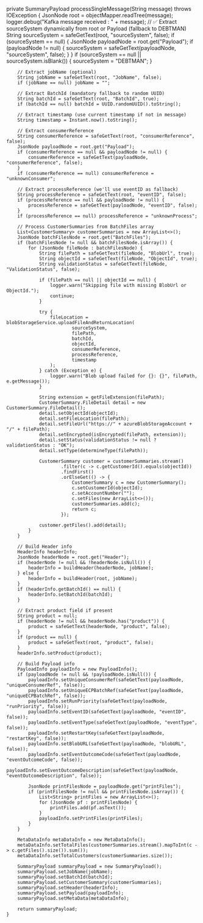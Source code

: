 private SummaryPayload processSingleMessage(String message) throws IOException {
        JsonNode root = objectMapper.readTree(message);
        logger.debug("Kafka message received  : " + message);
        // ✅ Extract sourceSystem dynamically from root or Payload (fallback to DEBTMAN)
        String sourceSystem = safeGetText(root, "sourceSystem", false);
        if (sourceSystem == null) {
            JsonNode payloadNode = root.get("Payload");
            if (payloadNode != null) {
                sourceSystem = safeGetText(payloadNode, "sourceSystem", false);
            }
        }
        if (sourceSystem == null || sourceSystem.isBlank()) {
            sourceSystem = "DEBTMAN";
        }

        // Extract jobName (optional)
        String jobName = safeGetText(root, "JobName", false);
        if (jobName == null) jobName = "";

        // Extract BatchId (mandatory fallback to random UUID)
        String batchId = safeGetText(root, "BatchId", true);
        if (batchId == null) batchId = UUID.randomUUID().toString();

        // Extract timestamp (use current timestamp if not in message)
        String timestamp = Instant.now().toString();

        // Extract consumerReference
        String consumerReference = safeGetText(root, "consumerReference", false);
        JsonNode payloadNode = root.get("Payload");
        if (consumerReference == null && payloadNode != null) {
            consumerReference = safeGetText(payloadNode, "consumerReference", false);
        }
        if (consumerReference == null) consumerReference = "unknownConsumer";

        // Extract processReference (we'll use eventID as fallback)
        String processReference = safeGetText(root, "eventID", false);
        if (processReference == null && payloadNode != null) {
            processReference = safeGetText(payloadNode, "eventID", false);
        }
        if (processReference == null) processReference = "unknownProcess";

        // Process CustomerSummaries from BatchFiles array
        List<CustomerSummary> customerSummaries = new ArrayList<>();
        JsonNode batchFilesNode = root.get("BatchFiles");
        if (batchFilesNode != null && batchFilesNode.isArray()) {
            for (JsonNode fileNode : batchFilesNode) {
                String filePath = safeGetText(fileNode, "BlobUrl", true);
                String objectId = safeGetText(fileNode, "ObjectId", true);
                String validationStatus = safeGetText(fileNode, "ValidationStatus", false);

                if (filePath == null || objectId == null) {
                    logger.warn("Skipping file with missing BlobUrl or ObjectId.");
                    continue;
                }

                try {
                    fileLocation = blobStorageService.uploadFileAndReturnLocation(
                            sourceSystem,
                            filePath,
                            batchId,
                            objectId,
                            consumerReference,
                            processReference,
                            timestamp
                    );
                } catch (Exception e) {
                    logger.warn("Blob upload failed for {}: {}", filePath, e.getMessage());
                }

                String extension = getFileExtension(filePath);
                CustomerSummary.FileDetail detail = new CustomerSummary.FileDetail();
                detail.setObjectId(objectId);
                detail.setFileLocation(filePath);
                detail.setFileUrl("https://" + azureBlobStorageAccount + "/" + filePath);
                detail.setEncrypted(isEncrypted(filePath, extension));
                detail.setStatus(validationStatus != null ? validationStatus : "OK");
                detail.setType(determineType(filePath));

                CustomerSummary customer = customerSummaries.stream()
                        .filter(c -> c.getCustomerId().equals(objectId))
                        .findFirst()
                        .orElseGet(() -> {
                            CustomerSummary c = new CustomerSummary();
                            c.setCustomerId(objectId);
                            c.setAccountNumber("");
                            c.setFiles(new ArrayList<>());
                            customerSummaries.add(c);
                            return c;
                        });

                customer.getFiles().add(detail);
            }
        }

        // Build Header info
        HeaderInfo headerInfo;
        JsonNode headerNode = root.get("Header");
        if (headerNode != null && !headerNode.isNull()) {
            headerInfo = buildHeader(headerNode, jobName);
        } else {
            headerInfo = buildHeader(root, jobName);
        }
        if (headerInfo.getBatchId() == null) {
            headerInfo.setBatchId(batchId);
        }

        // Extract product field if present
        String product = null;
        if (headerNode != null && headerNode.has("product")) {
            product = safeGetText(headerNode, "product", false);
        }
        if (product == null) {
            product = safeGetText(root, "product", false);
        }
        headerInfo.setProduct(product);

        // Build Payload info
        PayloadInfo payloadInfo = new PayloadInfo();
        if (payloadNode != null && !payloadNode.isNull()) {
            payloadInfo.setUniqueConsumerRef(safeGetText(payloadNode, "uniqueConsumerRef", false));
            payloadInfo.setUniqueECPBatchRef(safeGetText(payloadNode, "uniqueECPBatchRef", false));
            payloadInfo.setRunPriority(safeGetText(payloadNode, "runPriority", false));
            payloadInfo.setEventID(safeGetText(payloadNode, "eventID", false));
            payloadInfo.setEventType(safeGetText(payloadNode, "eventType", false));
            payloadInfo.setRestartKey(safeGetText(payloadNode, "restartKey", false));
            payloadInfo.setBlobURL(safeGetText(payloadNode, "blobURL", false));
            payloadInfo.setEventOutcomeCode(safeGetText(payloadNode, "eventOutcomeCode", false));
            payloadInfo.setEventOutcomeDescription(safeGetText(payloadNode, "eventOutcomeDescription", false));

            JsonNode printFilesNode = payloadNode.get("printFiles");
            if (printFilesNode != null && printFilesNode.isArray()) {
                List<String> printFiles = new ArrayList<>();
                for (JsonNode pf : printFilesNode) {
                    printFiles.add(pf.asText());
                }
                payloadInfo.setPrintFiles(printFiles);
            }
        }

        MetaDataInfo metaDataInfo = new MetaDataInfo();
        metaDataInfo.setTotalFiles(customerSummaries.stream().mapToInt(c -> c.getFiles().size()).sum());
        metaDataInfo.setTotalCustomers(customerSummaries.size());

        SummaryPayload summaryPayload = new SummaryPayload();
        summaryPayload.setJobName(jobName);
        summaryPayload.setBatchId(batchId);
        summaryPayload.setCustomerSummary(customerSummaries);
        summaryPayload.setHeader(headerInfo);
        summaryPayload.setPayload(payloadInfo);
        summaryPayload.setMetaData(metaDataInfo);

        return summaryPayload;
    }
